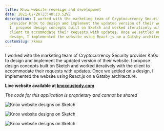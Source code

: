 ```yaml
---
title: Knox website redesign and development
date: 2021-02-20T23:40:13.529Z
description: I worked with the marketing team of Cryptocurrency Security
  provider Kn0x to design and implement the updated version of their website.
  I  propose design concepts built on Sketch and worked iteratively with the
  client to accommodate their requests with updates. Once we settled on a
  design, I implemented the website using React.js on a Gatsby architecture.
customSlug: /knox
---
```


I worked with the marketing team of Cryptocurrency Security provider Kn0x to design and implement the updated version of their website. I propose design concepts built on Sketch and worked iteratively with the client to accommodate their requests with updates. Once we settled on a design, I implemented the website using React.js on a Gatsby architecture.

**Live website available at [knoxcustody.com](https://www.knoxcustody.com/)**

_The code for this application is proprietary and cannot be shared_

![Knox website designs on Sketch](knox_1.png)

![Knox website designs on Sketch](knox_2.png)

![Knox website designs on Sketch](knox_3.png)
